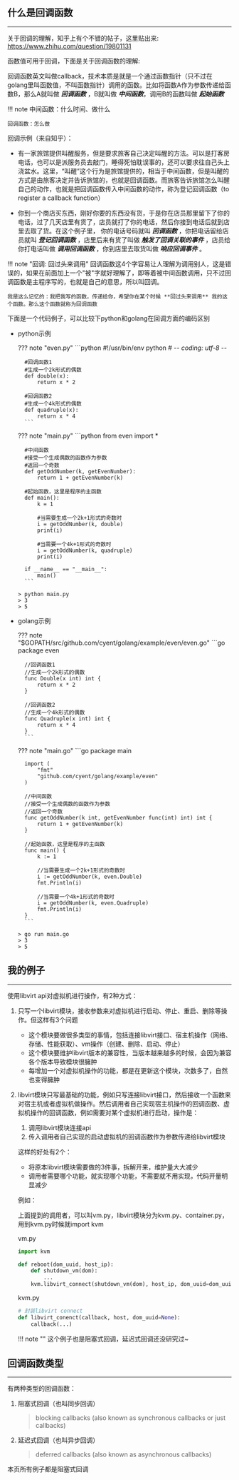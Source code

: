 ## **什么是回调函数**

---

关于回调的理解，知乎上有个不错的帖子，这里贴出来: https://www.zhihu.com/question/19801131

函数值可用于回调，下面是关于回调函数的理解:

回调函数英文叫做callback，技术本质是就是一个通过函数指针（只不过在golang里叫函数值，不叫函数指针）调用的函数。比如将函数A作为参数传递给函数B，那么A就叫做 ***回调函数*** ，B就叫做 ***中间函数***，调用B的函数叫做 ***起始函数***

!!! note
	中间函数：什么时间、做什么

	回调函数：怎么做

回调示例（来自知乎）：

- 有一家旅馆提供叫醒服务，但是要求旅客自己决定叫醒的方法。可以是打客房电话，也可以是派服务员去敲门，睡得死怕耽误事的，还可以要求往自己头上浇盆水。这里，“叫醒”这个行为是旅馆提供的，相当于中间函数，但是叫醒的方式是由旅客决定并告诉旅馆的，也就是回调函数。而旅客告诉旅馆怎么叫醒自己的动作，也就是把回调函数传入中间函数的动作，称为登记回调函数（to register a callback function）

- 你到一个商店买东西，刚好你要的东西没有货，于是你在店员那里留下了你的电话，过了几天店里有货了，店员就打了你的电话，然后你接到电话后就到店里去取了货。在这个例子里， 你的电话号码就叫 ***回调函数*** ，你把电话留给店员就叫 ***登记回调函数*** ，店里后来有货了叫做 ***触发了回调关联的事件*** ，店员给你打电话叫做 ***调用回调函数*** ，你到店里去取货叫做 ***响应回调事件***  。

!!! note "回调: 回过头来调用"
	回调函数这4个字容易让人理解为调用别人，这是错误的，如果在前面加上一个"被"字就好理解了，即等着被中间函数调用，只不过回调函数是主程序写的，也就是自己的意思，所以叫回调。

	我是这么记忆的：我把我写的函数，传递给你，希望你在某个时候 **回过头来调用** 我的这个函数。那么这个函数就称为回调函数

下面是一个代码例子，可以比较下python和golang在回调方面的编码区别

- python示例

	??? note "even.py"
		```python
		#!/usr/bin/env python
		# -*- coding: utf-8 -*-

		#回调函数1
		#生成一个2k形式的偶数
		def double(x):
		    return x * 2

		#回调函数2
		#生成一个4k形式的偶数
		def quadruple(x):
		    return x * 4
		```

	??? note "main.py"
		```python
		from even import *

		#中间函数
		#接受一个生成偶数的函数作为参数
		#返回一个奇数
		def getOddNumber(k, getEvenNumber):
		    return 1 + getEvenNumber(k)

		#起始函数，这里是程序的主函数
		def main():
		    k = 1

		    #当需要生成一个2k+1形式的奇数时
		    i = getOddNumber(k, double)
		    print(i)

		    #当需要一个4k+1形式的奇数时
		    i = getOddNumber(k, quadruple)
		    print(i)

		if __name__ == "__main__":
		    main()
		```

	```text
	> python main.py
	> 3
	> 5
	```

- golang示例

	??? note "$GOPATH/src/github.com/cyent/golang/example/even/even.go"
		```go
		package even

		//回调函数1
		//生成一个2k形式的偶数
		func Double(x int) int {
			return x * 2
		}

		//回调函数2
		//生成一个4k形式的偶数
		func Quadruple(x int) int {
			return x * 4
		}
		```

	??? note "main.go"
		```go
		package main

		import (
			"fmt"
			"github.com/cyent/golang/example/even"
		)

		//中间函数
		//接受一个生成偶数的函数作为参数
		//返回一个奇数
		func getOddNumber(k int, getEvenNumber func(int) int) int {
			return 1 + getEvenNumber(k)
		}

		//起始函数，这里是程序的主函数
		func main() {
			k := 1

			//当需要生成一个2k+1形式的奇数时
			i := getOddNumber(k, even.Double)
			fmt.Println(i)

			//当需要一个4k+1形式的奇数时
			i = getOddNumber(k, even.Quadruple)
			fmt.Println(i)
		}
		```

	```text
	> go run main.go
	> 3
	> 5
	```

## **我的例子**

---

使用libvirt api对虚拟机进行操作，有2种方式：

1. 只写一个libvirt模块，接收参数来对虚拟机进行启动、停止、重启、删除等操作。但这样有3个问题
	- 这个模块要做很多类型的事情，包括连接libvirt接口、宿主机操作（网络、存储、性能获取）、vm操作（创建、删除、启动、停止）
	- 这个模块要维护libvirt版本的兼容性，当版本越来越多的时候，会因为兼容各个版本导致模块很臃肿
	- 每增加一个对虚拟机操作的功能，都是在更新这个模块，次数多了，自然也变得臃肿

2. libvirt模块只写最基础的功能，例如只写连接libvirt接口，然后接收一个函数来对宿主机或者虚拟机做操作。然后调用者自己实现宿主机操作的回调函数、虚拟机操作的回调函数，例如需要对某个虚拟机进行启动，操作是：
	1. 调用libvirt模块连接api
	2. 传入调用者自己实现的启动虚拟机的回调函数作为参数传递给libvirt模块

	这样的好处有2个：

	- 将原本libvirt模块需要做的3件事，拆解开来，维护量大大减少
	- 调用者需要哪个功能，就实现哪个功能，不需要就不用实现，代码开量明显减少

	例如：

	上面提到的调用者，可以叫vm.py，libvirt模块分为kvm.py、container.py，用到kvm.py时候就import kvm

	vm.py
	```python
	import kvm

	def reboot(dom_uuid, host_ip):
		def shutdown_vm(dom):
			...
		kvm.libvirt_connect(shutdown_vm(dom), host_ip, dom_uuid=dom_uuid)
	```

	kvm.py
	```python
	# 封装libvirt connect
	def libvirt_conenct(callback, host, dom_uuid=None):
		callback(...)
	```

	!!! note ""
		这个例子也是阻塞式回调，延迟式回调还没研究过~

## **回调函数类型**

---

有两种类型的回调函数：

1. 阻塞式回调（也叫同步回调）

	> blocking callbacks (also known as synchronous callbacks or just callbacks)

2. 延迟式回调（也叫异步回调）

	> deferred callbacks (also known as asynchronous callbacks)

本页所有例子都是阻塞式回调
